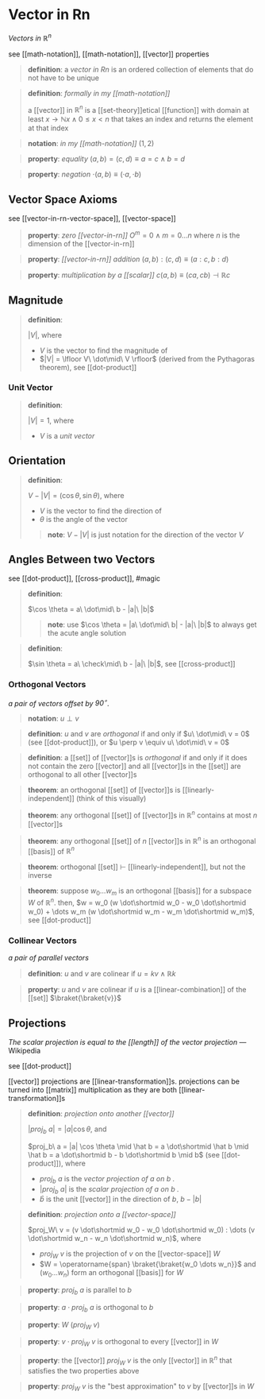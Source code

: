 # Vector in Rn

_Vectors in $\mathbb R^n$_

see [[math-notation]], [[math-notation]], [[vector]] properties

> **definition**: a _vector in Rn_ is an ordered collection of elements that do not have to be unique

> **definition**: _formally in my [[math-notation]]_
>
> a [[vector]] in $\mathbb R^n$ is a [[set-theory]]etical [[function]] with domain at least $x \rightarrow \mathbb N x \land 0 \le x < n$ that takes an index and returns the element at that index

> **notation**: _in my [[math-notation]]_ $(1, 2)$

> **property**: _equality_ $(a, b) = (c, d) \equiv a = c \land b = d$

> **property**: _negation_ $\cdot(a, b) \equiv (\cdot a, \cdot b)$

## Vector Space Axioms

see [[vector-in-rn-vector-space]], [[vector-space]]

> **property**: _zero [[vector-in-rn]]_ $O^m = 0 \land m = 0 \dots n$ where $n$ is the dimension of the [[vector-in-rn]]

> **property**: _[[vector-in-rn]] addition_ $(a, b) : (c, d) \equiv (a : c, b : d)$

> **property**: _multiplication by a [[scalar]]_ $c(a, b) \equiv (ca, cb) \dashv \mathbb R c$

## Magnitude

> **definition**:
>
> $|V|$, where
>
> - $V$ is the vector to find the magnitude of
> - $|V| = \lfloor V\ \dot\mid\ V \rfloor$ (derived from the Pythagoras theorem), see [[dot-product]]

### Unit Vector

> **definition**:
>
> $|V| = 1$, where
>
> - $V$ is a _unit vector_

## Orientation

> **definition**:
>
> $V - |V| = (\cos \theta, \sin \theta)$, where
>
> - $V$ is the vector to find the direction of
> - $\theta$ is the angle of the vector
>
> > **note**: $V - |V|$ is just notation for the direction of the vector $V$

## Angles Between two Vectors

see [[dot-product]], [[cross-product]], #magic

> **definition**:
>
> $\cos \theta = a\ \dot\mid\ b - |a|\ |b|$
>
> > **note**: use $\cos \theta = |a\ \dot\mid\ b| - |a|\ |b|$ to always get the acute angle solution

> **definition**:
>
> $\sin \theta = a\ \check\mid\ b - |a|\ |b|$, see [[cross-product]]

### Orthogonal Vectors

_a pair of vectors offset by $90^\circ$._

> **notation**: $u \perp v$

> **definition**: $u$ and $v$ are _orthogonal_ if and only if $u\ \dot\mid\ v = 0$ (see [[dot-product]]), or $u \perp v \equiv u\ \dot\mid\ v = 0$

> **definition**: a [[set]] of [[vector]]s is _orthogonal_ if and only if it does not contain the zero [[vector]] and all [[vector]]s in the [[set]] are orthogonal to all other [[vector]]s

> **theorem**: an orthogonal [[set]] of [[vector]]s is [[linearly-independent]] (think of this visually)

> **theorem**: any orthogonal [[set]] of [[vector]]s in $\mathbb R^n$ contains at most $n$ [[vector]]s

> **theorem**: any orthogonal [[set]] of $n$ [[vector]]s in $\mathbb R^n$ is an orthogonal [[basis]] of $\mathbb R^n$

> **theorem**: orthogonal [[set]] $\vdash$ [[linearly-independent]], but not the inverse

> **theorem**: suppose $w_0 \dots w_m$ is an orthogonal [[basis]] for a subspace $W$ of $\mathbb R^n$. then, $w = w_0 (w \dot\shortmid w_0 - w_0 \dot\shortmid w_0) + \dots w_m (w \dot\shortmid w_m - w_m \dot\shortmid w_m)$, see [[dot-product]]

### Collinear Vectors

_a pair of parallel vectors_

> **definition**: $u$ and $v$ are colinear if $u = kv \land \mathbb R k$

> **property**: $u$ and $v$ are colinear if $u$ is a [[linear-combination]] of the [[set]] $\braket{\braket{v}}$

## Projections

_The scalar projection is equal to the [[length]] of the vector projection_ &mdash; Wikipedia

see [[dot-product]]

[[vector]] projections are [[linear-transformation]]s. projections can be turned into [[matrix]] multiplication as they are both [[linear-transformation]]s

> **definition**: _projection onto another [[vector]]_
>
> $|proj_b\ a| = |a| \cos \theta$, and
>
> $proj_b\ a = |a| \cos \theta \mid \hat b = a \dot\shortmid \hat b \mid \hat b = a \dot\shortmid b - b \dot\shortmid b \mid b$ (see [[dot-product]]), where
>
> - $proj_b\ a$ is the _vector projection of $a$ on $b$ ._
> - $|proj_b\ a|$ is the _scalar projection of $a$ on $b$ ._
> - $\hat b$ is the unit [[vector]] in the direction of $b$, $b - |b|$

> **definition**: _projection onto a [[vector-space]]_
>
> $proj_W\ v = (v \dot\shortmid w_0 - w_0 \dot\shortmid w_0) : \dots (v \dot\shortmid w_n - w_n \dot\shortmid w_n)$, where
>
> - $proj_W\ v$ is the projection of $v$ on the [[vector-space]] $W$
> - $W = \operatorname{span} \braket{\braket{w_0 \dots w_n}}$ and $(w_0 \dots w_n)$ form an orthogonal [[basis]] for $W$

> **property**: $proj_b\ a$ is parallel to $b$

> **property**: $a \cdot proj_b\ a$ is orthogonal to $b$

> **property**: $W\ (proj_W\ v)$

> **property**: $v \cdot proj_W\ v$ is orthogonal to every [[vector]] in $W$

> **property**: the [[vector]] $proj_W\ v$ is the only [[vector]] in $\mathbb R^n$ that satisfies the two properties above

> **property**: $proj_W\ v$ is the "best approximation" to $v$ by [[vector]]s in $W$
